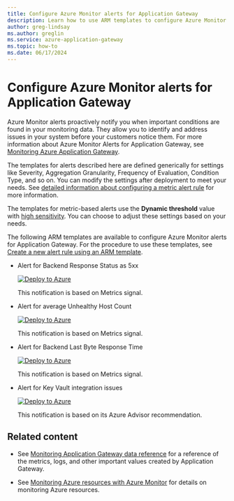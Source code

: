 ```yaml
---
title: Configure Azure Monitor alerts for Application Gateway
description: Learn how to use ARM templates to configure Azure Monitor alerts for Application Gateway
author: greg-lindsay
ms.author: greglin
ms.service: azure-application-gateway
ms.topic: how-to
ms.date: 06/17/2024
---
```


# Configure Azure Monitor alerts for Application Gateway

Azure Monitor alerts proactively notify you when important conditions are found in your monitoring data. They allow you to identify and address issues in your system before your customers notice them. For more information about Azure Monitor Alerts for Application Gateway, see [Monitoring Azure Application Gateway](monitor-application-gateway.md#alerts).

The templates for alerts described here are defined generically for settings like Severity, Aggregation Granularity, Frequency of Evaluation, Condition Type, and so on. You can modify the settings after deployment to meet your needs. See [detailed information about configuring a metric alert rule](../azure-monitor/alerts/alerts-create-new-alert-rule.md) for more information.

The templates for metric-based alerts use the  **Dynamic threshold** value with [high sensitivity](../azure-monitor/alerts/alerts-dynamic-thresholds.md#known-issues-with-dynamic-threshold-sensitivity). You can choose to adjust these settings based on your needs.

The following ARM templates are available to configure Azure Monitor alerts for Application Gateway. For the procedure to use these templates, see [Create a new alert rule using an ARM template](../azure-monitor/alerts/alerts-create-rule-cli-powershell-arm.md#create-a-new-alert-rule-using-an-arm-template).

- Alert for Backend Response Status as 5xx

  [![Deploy to Azure](https://aka.ms/deploytoazurebutton)](https://portal.azure.com/#create/Microsoft.Template/uri/https%3A%2F%2Fraw.githubusercontent.com%2FAzure%2Fazure-quickstart-templates%2Fmaster%2Fdemos%2Fag-alert-backend-5xx%2Fazuredeploy.json)

  This notification is based on Metrics signal.

- Alert for average Unhealthy Host Count

  [![Deploy to Azure](https://aka.ms/deploytoazurebutton)](https://portal.azure.com/#create/Microsoft.Template/uri/https%3A%2F%2Fraw.githubusercontent.com%2FAzure%2Fazure-quickstart-templates%2Fmaster%2Fdemos%2Fag-alert-unhealthy-host%2Fazuredeploy.json)

  This notification is based on Metrics signal.

- Alert for Backend Last Byte Response Time

  [![Deploy to Azure](https://aka.ms/deploytoazurebutton)](https://portal.azure.com/#create/Microsoft.Template/uri/https%3A%2F%2Fraw.githubusercontent.com%2FAzure%2Fazure-quickstart-templates%2Fmaster%2Fdemos%2Fag-alert-backend-lastbyte-resp%2Fazuredeploy.json)

  This notification is based on Metrics signal.

- Alert for Key Vault integration issues

  [![Deploy to Azure](https://aka.ms/deploytoazurebutton)](https://portal.azure.com/#create/Microsoft.Template/uri/https%3A%2F%2Fraw.githubusercontent.com%2FAzure%2Fazure-quickstart-templates%2Fmaster%2Fdemos%2Fag-alert-keyvault-advisor%2Fazuredeploy.json)

  This notification is based on its Azure Advisor recommendation.

## Related content

- See [Monitoring Application Gateway data reference](monitor-application-gateway-reference.md) for a reference of the metrics, logs, and other important values created by Application Gateway.

- See [Monitoring Azure resources with Azure Monitor](../azure-monitor/essentials/monitor-azure-resource.md) for details on monitoring Azure resources.
